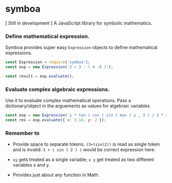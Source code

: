 # symboa

[ Still in development ] A JavaScript library for symbolic mathematics.

### Define mathematical expression.

Symboa provides super easy `Expression` objects to define mathematical expressions.

```javascript
const Expression = require('symboa');
const exp = new Expression('2 + 3 - ( 4 -8 )');

const result = exp.evaluate();
```

### Evaluate complex algebraic expressions.

Use it to evaluate complex mathematical operations. Pass a dictionary/object in the arguements as values for algebraic variables

```javascript
const exp = new Expression('y * tan ( cos ( sin ( max ( y , 3 ) / 3 * x ) ) ) + 2 * ( 6 + 3 * 2 )');
const res = exp.evaluate({ x: 3.14, y: 2 });
```

### Remember to

 - Provide space to separate tokens. `(3+(sin(2))` is read as single token and is invalid. `3 + ( sin ( 2 ) )` would be correct expression here.
 
 - `xy` gets treated as a single variable; `x y` get treated as two different variables x and y.

 - Provides just about any function in Math.